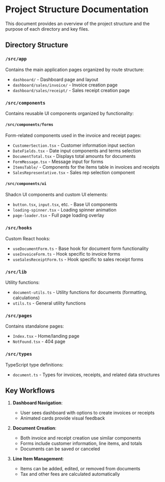 
# Project Structure Documentation

This document provides an overview of the project structure and the purpose of each directory and key files.

## Directory Structure

### `/src/app`
Contains the main application pages organized by route structure:
- `dashboard/` - Dashboard page and layout
- `dashboard/sales/invoice/` - Invoice creation page
- `dashboard/sales/receipt/` - Sales receipt creation page

### `/src/components`
Contains reusable UI components organized by functionality:

#### `/src/components/forms`
Form-related components used in the invoice and receipt pages:
- `CustomerSection.tsx` - Customer information input section
- `DateFields.tsx` - Date input components and terms selection
- `DocumentTotal.tsx` - Displays total amounts for documents
- `FormMessage.tsx` - Message input for forms
- `ItemsTable/` - Components for the items table in invoices and receipts
- `SalesRepresentative.tsx` - Sales rep selection component

#### `/src/components/ui`
Shadcn UI components and custom UI elements:
- `button.tsx`, `input.tsx`, etc. - Base UI components 
- `loading-spinner.tsx` - Loading spinner animation
- `page-loader.tsx` - Full page loading overlay

### `/src/hooks`
Custom React hooks:
- `useDocumentForm.ts` - Base hook for document form functionality
- `useInvoiceForm.ts` - Hook specific to invoice forms
- `useSalesReceiptForm.ts` - Hook specific to sales receipt forms

### `/src/lib`
Utility functions:
- `document-utils.ts` - Utility functions for documents (formatting, calculations)
- `utils.ts` - General utility functions

### `/src/pages`
Contains standalone pages:
- `Index.tsx` - Home/landing page
- `NotFound.tsx` - 404 page

### `/src/types`
TypeScript type definitions:
- `document.ts` - Types for invoices, receipts, and related data structures

## Key Workflows

1. **Dashboard Navigation**:
   - User sees dashboard with options to create invoices or receipts
   - Animated cards provide visual feedback

2. **Document Creation**:
   - Both invoice and receipt creation use similar components
   - Forms include customer information, line items, and totals
   - Documents can be saved or canceled

3. **Line Item Management**:
   - Items can be added, edited, or removed from documents
   - Tax and other fees are calculated automatically
